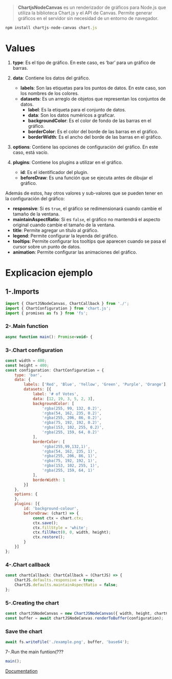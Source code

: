 >**ChartjsNodeCanvas** es un renderizador de gráficos para Node.js que utiliza la biblioteca Chart.js y el API de Canvas. Permite generar gráficos en el servidor sin necesidad de un entorno de navegador.
```js
npm install chartjs-node-canvas chart.js
```
# Values

1. **type**: Es el tipo de gráfico. En este caso, es ‘bar’ para un gráfico de barras.
    
2. **data**: Contiene los datos del gráfico.
    
    - **labels**: Son las etiquetas para los puntos de datos. En este caso, son los nombres de los colores.
    - **datasets**: Es un arreglo de objetos que representan los conjuntos de datos.
        - **label**: Es la etiqueta para el conjunto de datos.
        - **data**: Son los datos numéricos a graficar.
        - **backgroundColor**: Es el color de fondo de las barras en el gráfico.
        - **borderColor**: Es el color del borde de las barras en el gráfico.
        - **borderWidth**: Es el ancho del borde de las barras en el gráfico.
3. **options**: Contiene las opciones de configuración del gráfico. En este caso, está vacío.
    
4. **plugins**: Contiene los plugins a utilizar en el gráfico.
    
    - **id**: Es el identificador del plugin.
    - **beforeDraw**: Es una función que se ejecuta antes de dibujar el gráfico.

Además de estos, hay otros valores y sub-valores que se pueden tener en la configuración del gráfico:

- **responsive**: Si es `true`, el gráfico se redimensionará cuando cambie el tamaño de la ventana.
- **maintainAspectRatio**: Si es `false`, el gráfico no mantendrá el aspecto original cuando cambie el tamaño de la ventana.
- **title**: Permite agregar un título al gráfico.
- **legend**: Permite configurar la leyenda del gráfico.
- **tooltips**: Permite configurar los tooltips que aparecen cuando se pasa el cursor sobre un punto de datos.
- **animation**: Permite configurar las animaciones del gráfico.

# Explicacion ejemplo

## 1-.Imports

```js
import { ChartJSNodeCanvas, ChartCallback } from './';
import { ChartConfiguration } from 'chart.js';
import { promises as fs } from 'fs';
```
### 2-.Main function

```js
async function main(): Promise<void> {
```

### 3-.Chart configuration 

```js
const width = 400;
const height = 400;
const configuration: ChartConfiguration = {
    type: 'bar',
    data: {
        labels: ['Red', 'Blue', 'Yellow', 'Green', 'Purple', 'Orange'],
        datasets: [{
            label: '# of Votes',
            data: [12, 19, 3, 5, 2, 3],
            backgroundColor: [
                'rgba(255, 99, 132, 0.2)',
                'rgba(54, 162, 235, 0.2)',
                'rgba(255, 206, 86, 0.2)',
                'rgba(75, 192, 192, 0.2)',
                'rgba(153, 102, 255, 0.2)',
                'rgba(255, 159, 64, 0.2)'
            ],
            borderColor: [
                'rgba(255,99,132,1)',
                'rgba(54, 162, 235, 1)',
                'rgba(255, 206, 86, 1)',
                'rgba(75, 192, 192, 1)',
                'rgba(153, 102, 255, 1)',
                'rgba(255, 159, 64, 1)'
            ],
            borderWidth: 1
        }]
    },
    options: {
    },
    plugins: [{
        id: 'background-colour',
        beforeDraw: (chart) => {
            const ctx = chart.ctx;
            ctx.save();
            ctx.fillStyle = 'white';
            ctx.fillRect(0, 0, width, height);
            ctx.restore();
        }
    }]
};
```

### 4-.Chart callback

```js
const chartCallback: ChartCallback = (ChartJS) => {
    ChartJS.defaults.responsive = true;
    ChartJS.defaults.maintainAspectRatio = false;
};
```

### 5-.Creating the chart

```javascript
const chartJSNodeCanvas = new ChartJSNodeCanvas({ width, height, chartCallback });
const buffer = await chartJSNodeCanvas.renderToBuffer(configuration);
```

### Save the chart

```javascript
await fs.writeFile('./example.png', buffer, 'base64');
```

7-.Run the main funtion(???
```js
main();
```


[Documentation](https://github.com/SeanSobey/ChartjsNodeCanvas)